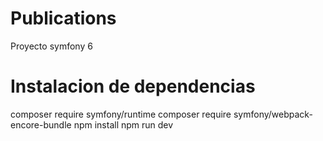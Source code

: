 # Publications
Proyecto symfony 6

# Instalacion de dependencias
composer require symfony/runtime
composer require symfony/webpack-encore-bundle
npm install
npm run dev

